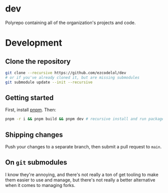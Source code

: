 # dev

Polyrepo containing all of the organization's projects and code.

# Development

## Clone the repository

```sh
git clone --recursive https://github.com/ezcodelol/dev
# or if you've already cloned it, but are missing submodules
git submodule update --init --recursive
```

## Getting started
First, install [pnpm](https://pnpm.io/). Then:

```sh
pnpm -r i && pnpm build && pnpm dev # recursive install and run packages in dev mode
```

## Shipping changes

Push your changes to a separate branch, then submit a pull request to `main`.

## On `git` submodules

I know they're annoying, and there's not really a ton of get tooling to make them easier to use and manage, but there's not really a better alternative when it comes to managing forks.

